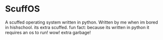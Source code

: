# ScuffOS
A scuffed operating system written in python.
Written by me when im bored in hishschool.
its extra scuffed.
fun fact: because its written in python it requires an os to run! wow! extra garbage!